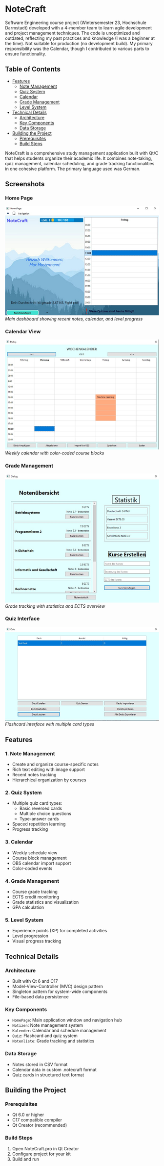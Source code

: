 # NoteCraft

Software Engineering course project (Wintersemester 23, Hochschule Darmstadt) developed with a 4-member team to learn agile development and project management techniques. The code is unoptimized and outdated, reflecting my past practices and knowledge (I was a beginner at the time). Not suitable for production (no development build). My primary responsibility was the Calendar, though I contributed to various parts to ensure functionality.

## Table of Contents
- [Features](#features)
  - [Note Management](#1-note-management)
  - [Quiz System](#2-quiz-system)
  - [Calendar](#3-calendar)
  - [Grade Management](#4-grade-management)
  - [Level System](#5-level-system)
- [Technical Details](#technical-details)
  - [Architecture](#architecture)
  - [Key Components](#key-components)
  - [Data Storage](#data-storage)
- [Building the Project](#building-the-project)
  - [Prerequisites](#prerequisites)
  - [Build Steps](#build-steps)

NoteCraft is a comprehensive study management application built with Qt/C that helps students organize their academic life. It combines note-taking, quiz management, calendar scheduling, and grade tracking functionalities in one cohesive platform. The primary language used was German.

 ## Screenshots
 
 ### Home Page
 ![Home Page](screenshots/homescreen.jpg)
 *Main dashboard showing recent notes, calendar, and level progress*

 ### Calendar View
 ![Home Page](screenshots/calendar.jpg)
 *Weekly calendar with color-coded course blocks*
 
 ### Grade Management
 ![Grades](screenshots/grades.jpg)
 *Grade tracking with statistics and ECTS overview*
 
 ### Quiz Interface
 ![Quiz](screenshots/quiz.jpg)
 *Flashcard interface with multiple card types*

## Features

### 1. Note Management
- Create and organize course-specific notes
- Rich text editing with image support
- Recent notes tracking
- Hierarchical organization by courses

### 2. Quiz System
- Multiple quiz card types:
  - Basic reversed cards
  - Multiple choice questions
  - Type-answer cards
- Spaced repetition learning
- Progress tracking

### 3. Calendar
- Weekly schedule view
- Course block management
- OBS calendar import support
- Color-coded events

### 4. Grade Management
- Course grade tracking
- ECTS credit monitoring
- Grade statistics and visualization
- GPA calculation

### 5. Level System
- Experience points (XP) for completed activities
- Level progression
- Visual progress tracking

## Technical Details

### Architecture
- Built with Qt 6 and C17
- Model-View-Controller (MVC) design pattern
- Singleton pattern for system-wide components
- File-based data persistence

### Key Components
- `HomePage`: Main application window and navigation hub
- `Notizen`: Note management system
- `Kalender`: Calendar and schedule management
- `Quiz`: Flashcard and quiz system
- `Notenliste`: Grade tracking and statistics

### Data Storage
- Notes stored in CSV format
- Calendar data in custom .notecraft format
- Quiz cards in structured text format

## Building the Project

### Prerequisites
- Qt 6.0 or higher
- C17 compatible compiler
- Qt Creator (recommended)

### Build Steps 
1. Open NoteCraft.pro in Qt Creator
2. Configure project for your kit
3. Build and run